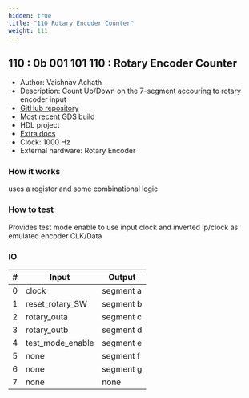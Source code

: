 ```yaml
---
hidden: true
title: "110 Rotary Encoder Counter"
weight: 111
---
```


## 110 : 0b 001 101 110 : Rotary Encoder Counter

* Author: Vaishnav Achath
* Description: Count Up/Down on the 7-segment accouring to rotary encoder input
* [GitHub repository](https://github.com/vaishnavachath/tt02-submission-rotary-encoder-counter)
* [Most recent GDS build](https://github.com/vaishnavachath/tt02-submission-rotary-encoder-counter/actions/runs/3595979401)
* HDL project
* [Extra docs]()
* Clock: 1000 Hz
* External hardware: Rotary Encoder



### How it works

uses a register and some combinational logic

### How to test

Provides test mode enable to use input clock and inverted ip/clock as emulated encoder CLK/Data

### IO

| # | Input        | Output       |
|---|--------------|--------------|
| 0 | clock  | segment a |
| 1 | reset_rotary_SW  | segment b |
| 2 | rotary_outa  | segment c |
| 3 | rotary_outb  | segment d |
| 4 | test_mode_enable  | segment e |
| 5 | none  | segment f |
| 6 | none  | segment g |
| 7 | none  | none |
